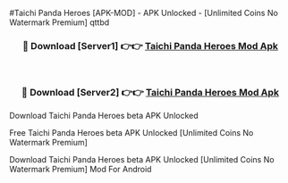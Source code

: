 #Taichi Panda Heroes [APK-MOD] - APK Unlocked - [Unlimited Coins No Watermark Premium] qttbd



<div align="center">

<h3>🔴 Download [Server1] 👉👉 <a href="https://momento.my/?title=Taichi_Panda_Heroes">Taichi Panda Heroes Mod Apk</a></h3><br>

<h3>🔴 Download [Server2] 👉👉 <a href="https://momento.my/?title=Taichi_Panda_Heroes">Taichi Panda Heroes Mod Apk</a></h3>
</div>



Download Taichi Panda Heroes beta APK Unlocked

Free Taichi Panda Heroes beta APK Unlocked [Unlimited Coins No Watermark Premium]

Download Taichi Panda Heroes beta APK Unlocked [Unlimited Coins No Watermark Premium] Mod For Android

